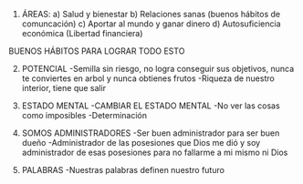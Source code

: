 1) ÁREAS:
a) Salud y bienestar
b) Relaciones sanas (buenos hábitos de comuncación)
c) Aportar al mundo y ganar dinero
d) Autosuficiencia económica (Libertad financiera)

BUENOS HÁBITOS PARA LOGRAR TODO ESTO

2) POTENCIAL
-Semilla sin riesgo, no logra conseguir sus objetivos, nunca te conviertes en arbol y nunca  obtienes frutos
-Riqueza de nuestro interior, tiene que salir 

 3) ESTADO MENTAL
-CAMBIAR EL ESTADO MENTAL
-No ver las cosas como imposibles
-Determinación

4) SOMOS ADMINISTRADORES
-Ser buen administrador para ser buen dueño
-Administrador de las posesiones que Dios me dió y soy administrador de esas posesiones para no fallarme a mi mismo ni Dios


5) PALABRAS
-Nuestras palabras definen nuestro futuro



